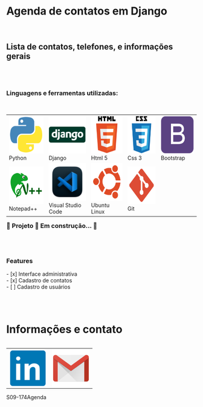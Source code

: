 ﻿<h1 align="left">Agenda de contatos em Django</h1>
<br>
<h2 align="left">Lista de contatos, telefones, e informações gerais</h2>
<br><br>
<h3 align="left">Linguagens e ferramentas utilizadas:</h3>
<br>
<div align="left">
    <table align="left">
        <tr>
            <td align="left" >
                <img src="templates/static/img/python.png" width="100" height="100"/>
                <br /> Python
            </td>
            <td align="left" >
                <img src="templates/static/img/django2.png"  width="100" height="100"/>
                <br /> Django
            </td>
            <td align="left" >
                <img src="templates/static/img/html-5.png" width="100" height="100"/>
                <br /> Html 5
            </td>
            <td align="left" >
                <img src="templates/static/img/css-3.png"  width="100" height="100"/>
                <br /> Css 3
            </td>
            <td align="left" >
                <img src="templates/static/img/bootstrap.png"  width="100" height="100"/>
                <br /> Bootstrap 
            </td>
       </tr>
        <tr>
            <td align="left" >
                <img src="templates/static/img/Notepad++.png" width="100" height="100"/>
                <br /> Notepad++
            </td>
            <td align="left" >
                <img src="templates/static/img/visual_studio_code.png" width="100" height="100"/>
                <br /> Visual Studio Code
            </td>
            <td align="left" >
                <img src="templates/static/img/ubuntu.png" width="100" height="100"/>
                <br /> Ubuntu Linux
            </td>			
            <td align="left" >
                <img src="templates/static/img/git.png" width="100" height="100" href="https://www.linkedin.com/in/robinsonbrz/"/>
                <br /> Git
            </td>
        </tr>
    </table>
</div>
<br><br><br><br><br><br><br><br><br><br><br><br><br><br><br>

<h3 align="left"> 
	🚧  Projeto 🚀 Em construção...  🚧
</h3>

<br><br>

<h3 align="left"> Features </h3>

<div align="left">
- [x] Interface administrativa<br>
- [x] Cadastro de contatos<br>
- [ ] Cadastro de usuários<br>
</div>

<br><br>

<h1 align="left"> Informações e contato </h1> 

<div align="left">
    <table align="left">
        </tr>
            <td align="left">
                <a  href="https://www.linkedin.com/in/robinsonbrz/"><img src="templates/static/img/linkedin.png" width="100" height="100"align="left">
                </td>
            <td>
                <a href="mailto:robinsonbrz@gmail.com">
                <img src="templates/static/img/gmail.png" width="100" height="100" align="left"></a>
            </td>
        </tr>
    </table> 
</div>
<br><br><br><br><br><br>

S09-174Agenda


